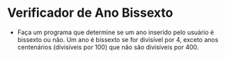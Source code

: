 # Verificador de Ano Bissexto

- Faça um programa que determine se um ano inserido pelo usuário é bissexto ou não. Um ano é bissexto se for divisível por 4, exceto anos centenários (divisíveis por 100) que não são divisíveis por 400.

